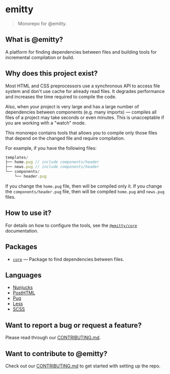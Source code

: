 # emitty

> Monorepo for @emitty.

## What is @emitty?

A platform for finding dependencies between files and building tools for incremental compilation or build.

## Why does this project exist?

Most HTML and CSS preprocessors use a synchronous API to access file system and don't use cache for already read files.
It degrades performance and increases the time required to compile the code.

Also, when your project is very large and has a large number of dependencies between components (e.g. many imports) — compiles all files of a project may take seconds or even minutes. This is unacceptable if you are working with a "watch" mode.

This monorepo contains tools that allows you to compile only those files that depend on the changed file and require compilation.

For example, if you have the following files:

```js
templates/
├── home.pug // include components/header
├── news.pug // include components/header
└── components/
    └── header.pug
```

If you change the `home.pug` file, then will be compiled only it. If you change the `components/header.pug` file, then will be compiled `home.pug` and `news.pug` files.

## How to use it?

For details on how to configure the tools, see the [`@emitty/core`](./packages/core) documentation.

## Packages

* [`core`](./packages/core) — Package to find dependencies between files.

## Languages

* [Nunjucks](./packages/language-nunjucks)
* [PostHTML](./packages/language-posthtml)
* [Pug](./packages/language-pug)
* [Less](./packages/language-less)
* [SCSS](./packages/language-scss)

## Want to report a bug or request a feature?

Please read through our [CONTRIBUTING.md](.github/CONTRIBUTING.md).

## Want to contribute to @emitty?

Check out our [CONTRIBUTING.md](.github/CONTRIBUTING.md) to get started with setting up the repo.
